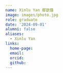 ```yaml
---
name: Xinlu Yan 鄢歆璐
image: images/photo.jpg
role: graduate
date: '2024-09-01'
alumni: false
aliases:
  - Xinlu Yan
links:
  home-page: 
  email: 
  orcid: 
  github: 
---
```


